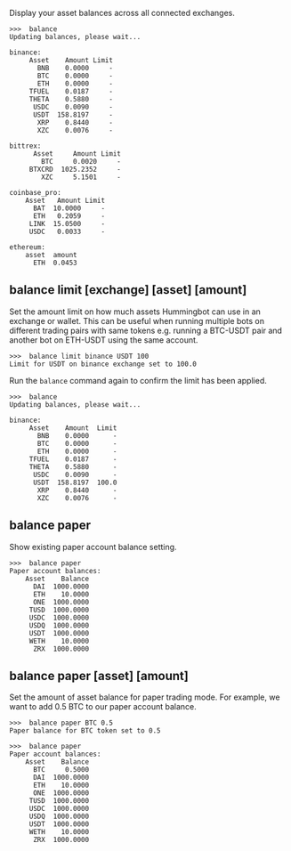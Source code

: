 
Display your asset balances across all connected exchanges.

```
>>>  balance
Updating balances, please wait...

binance:
     Asset    Amount Limit
       BNB    0.0000     -
       BTC    0.0000     -
       ETH    0.0000     -
     TFUEL    0.0187     -
     THETA    0.5880     -
      USDC    0.0090     -
      USDT  158.8197     -
       XRP    0.8440     -
       XZC    0.0076     -

bittrex:
      Asset     Amount Limit
        BTC     0.0020     -
     BTXCRD  1025.2352     -
        XZC     5.1501     -

coinbase_pro:
    Asset   Amount Limit
      BAT  10.0000     -
      ETH   0.2059     -
     LINK  15.0500     -
     USDC   0.0033     -

ethereum:
    asset  amount
      ETH  0.0453
```

## balance limit [exchange] [asset] [amount]

Set the amount limit on how much assets Hummingbot can use in an exchange or wallet. This can be useful when running multiple bots on different trading pairs with same tokens e.g. running a BTC-USDT pair and another bot on ETH-USDT using the same account.

```
>>>  balance limit binance USDT 100
Limit for USDT on binance exchange set to 100.0
```

Run the `balance` command again to confirm the limit has been applied.

```
>>>  balance
Updating balances, please wait...

binance:
     Asset    Amount  Limit
       BNB    0.0000      -
       BTC    0.0000      -
       ETH    0.0000      -
     TFUEL    0.0187      -
     THETA    0.5880      -
      USDC    0.0090      -
      USDT  158.8197  100.0
       XRP    0.8440      -
       XZC    0.0076      -
```

## balance paper

Show existing paper account balance setting.

```
>>>  balance paper
Paper account balances:
    Asset    Balance
      DAI  1000.0000
      ETH    10.0000
      ONE  1000.0000
     TUSD  1000.0000
     USDC  1000.0000
     USDQ  1000.0000
     USDT  1000.0000
     WETH    10.0000
      ZRX  1000.0000
```

## balance paper [asset] [amount]

Set the amount of asset balance for paper trading mode. For example, we want to add 0.5 BTC to our paper account balance.

```
>>>  balance paper BTC 0.5
Paper balance for BTC token set to 0.5

>>>  balance paper
Paper account balances:
    Asset    Balance
      BTC     0.5000
      DAI  1000.0000
      ETH    10.0000
      ONE  1000.0000
     TUSD  1000.0000
     USDC  1000.0000
     USDQ  1000.0000
     USDT  1000.0000
     WETH    10.0000
      ZRX  1000.0000
```